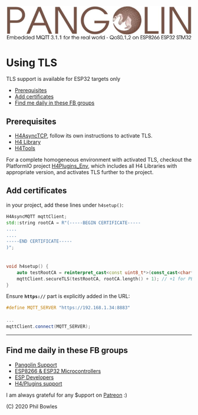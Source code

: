 ![plainhdr](../assets/pangoplain.jpg)

# Using TLS

TLS support is available for ESP32 targets only

- [Prerequisites](#prerequisites)
- [Add certificates](#add-certificates)
- [Find me daily in these FB groups](#find-me-daily-in-these-fb-groups)

## Prerequisites

- [H4AsyncTCP](https://github.com/HamzaHajeir/H4AsyncTCP), follow its own instructions to activate TLS.
- [H4 Library](https://github.com/HamzaHajeir/H4)
- [H4Tools](https://github.com/HamzaHajeir/H4Tools)

For a complete homogeneous environment with activated TLS, checkout the PlatformIO project [H4Plugins_Env](https://github.com/HamzaHajeir/H4Plugins_Env), which includes all H4 Libraries with appropriate version, and activates TLS further to the project.

## Add certificates

in your project, add these lines under `h4setup()`:

```cpp
H4AsyncMQTT mqttClient;
std::string rootCA = R"(-----BEGIN CERTIFICATE-----
....
....
-----END CERTIFICATE-----
)";


void h4setup() {
    auto testRootCA = reinterpret_cast<const uint8_t*>(const_cast<char*>(rootCA.c_str()));
    mqttClient.secureTLS(testRootCA, rootCA.length() + 1); // +1 for PEM-based certificates (DER doesn't need it)
}
```

Ensure **`https://`** part is explicitly added in the URL:

```cpp
#define MQTT_SERVER "https://192.168.1.34:8883"

...
mqttClient.connect(MQTT_SERVER);
```

---

## Find me daily in these FB groups

- [Pangolin Support](https://www.facebook.com/groups/H4AsyncMQTT/)
- [ESP8266 & ESP32 Microcontrollers](https://www.facebook.com/groups/2125820374390340/)
- [ESP Developers](https://www.facebook.com/groups/ESP8266/)
- [H4/Plugins support](https://www.facebook.com/groups/h4plugins)

I am always grateful for any $upport on [Patreon](https://www.patreon.com/esparto) :)

(C) 2020 Phil Bowles
